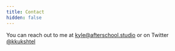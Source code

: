 ```yaml
---
title: Contact
hidden: false
---
```

You can reach out to me at kyle@afterschool.studio or on Twitter [@kkukshtel](http://twitter.com/kkukshtel)